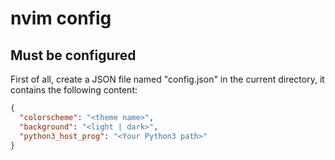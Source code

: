 # nvim config

## Must be configured

First of all, create a JSON file named "config.json" in the current directory, it contains the following content:

```json
{
  "colorscheme": "<theme name>",
  "background": "<light | dark>",
  "python3_host_prog": "<Your Python3 path>"
}
```
